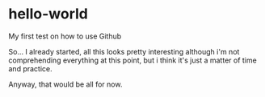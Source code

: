 # hello-world
My first test on how to use Github

So... I already started, all this looks pretty interesting although i'm not comprehending  everything at this point, but i think it's just a matter of time and practice.

Anyway, that would be all for now.
